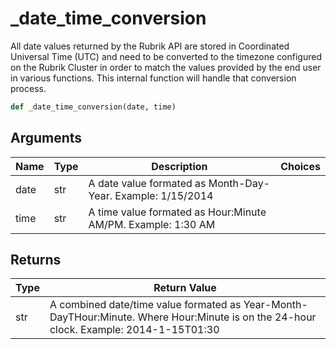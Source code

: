 # _date_time_conversion

All date values returned by the Rubrik API are stored in Coordinated Universal Time (UTC) and need to be converted to the timezone configured on the Rubrik Cluster in order to match the values provided by the end user in various functions. This internal function will handle that conversion process.
```py
def _date_time_conversion(date, time)
```

## Arguments
| Name        | Type | Description                                                                 | Choices |
|-------------|------|-----------------------------------------------------------------------------|---------|
| date  | str  | A date value formated as Month-Day-Year. Example: 1/15/2014 |         |
| time  | str  | A time value formated as Hour:Minute AM/PM. Example: 1:30 AM |         |

## Returns
| Type | Return Value                                                                                   |
|------|-----------------------------------------------------------------------------------------------|
| str  | A combined date/time value formated as Year-Month-DayTHour:Minute. Where Hour:Minute is on the 24-hour clock. Example: 2014-1-15T01:30 |
